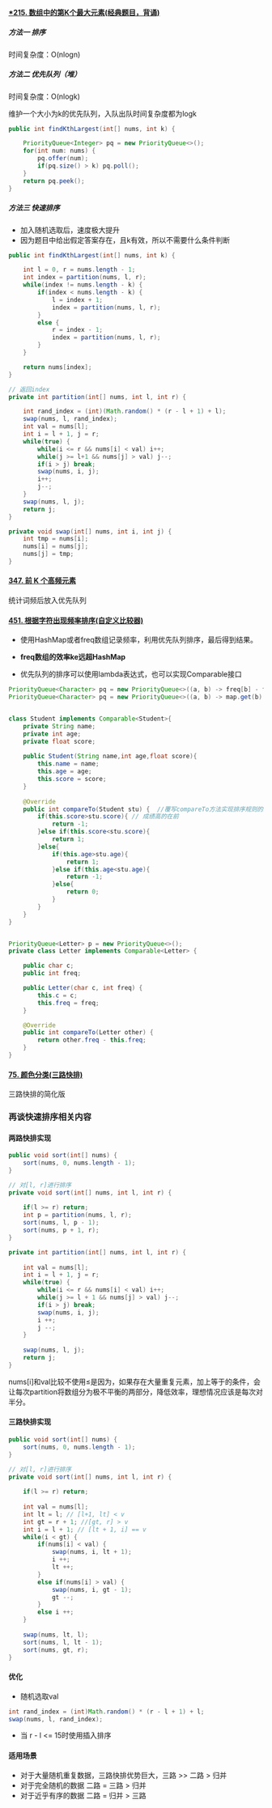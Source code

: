 #### [*215. 数组中的第K个最大元素(经典题目，背诵)](https://leetcode-cn.com/problems/kth-largest-element-in-an-array/)

##### 方法一 排序

时间复杂度：O(nlogn)

##### 方法二 优先队列（堆）

时间复杂度：O(nlogk)  

维护一个大小为k的优先队列，入队出队时间复杂度都为logk

```java
public int findKthLargest(int[] nums, int k) {

    PriorityQueue<Integer> pq = new PriorityQueue<>();
    for(int num: nums) {
        pq.offer(num);
        if(pq.size() > k) pq.poll();
    }
    return pq.peek();
}
```

##### 方法三 快速排序

- 加入随机选取后，速度极大提升
- 因为题目中给出假定答案存在，且k有效，所以不需要什么条件判断

```java
public int findKthLargest(int[] nums, int k) {

    int l = 0, r = nums.length - 1;
    int index = partition(nums, l, r);
    while(index != nums.length - k) {
        if(index < nums.length - k) {
            l = index + 1;
            index = partition(nums, l, r);
        }
        else {
            r = index - 1;
            index = partition(nums, l, r);
        }
    }

    return nums[index];
}

// 返回index
private int partition(int[] nums, int l, int r) {

    int rand_index = (int)(Math.random() * (r - l + 1) + l);
    swap(nums, l, rand_index);
    int val = nums[l];
    int i = l + 1, j = r;
    while(true) {
        while(i <= r && nums[i] < val) i++;
        while(j >= l+1 && nums[j] > val) j--;
        if(i > j) break;
        swap(nums, i, j);
        i++;
        j--;
    }
    swap(nums, l, j);
    return j;
}

private void swap(int[] nums, int i, int j) {
    int tmp = nums[i];
    nums[i] = nums[j];
    nums[j] = tmp;
}
```

#### [347. 前 K 个高频元素](https://leetcode-cn.com/problems/top-k-frequent-elements/)

统计词频后放入优先队列

#### [451. 根据字符出现频率排序(自定义比较器)](https://leetcode-cn.com/problems/sort-characters-by-frequency/)

- 使用HashMap或者freq数组记录频率，利用优先队列排序，最后得到结果。
- **freq数组的效率ke远超HashMap**

- 优先队列的排序可以使用lambda表达式，也可以实现Comparable接口

```java
PriorityQueue<Character> pq = new PriorityQueue<>((a, b) -> freq[b] - freq[a]);
PriorityQueue<Character> pq = new PriorityQueue<>((a, b) -> map.get(b) - map.get(a));


class Student implements Comparable<Student>{
	private String name;
	private int age;
	private float score;
	
	public Student(String name,int age,float score){
		this.name = name;
		this.age = age;
		this.score = score;
	}
	
	@Override
	public int compareTo(Student stu) {  //覆写compareTo方法实现排序规则的应用
		if(this.score>stu.score){ // 成绩高的在前
			return -1;
		}else if(this.score<stu.score){
			return 1;
		}else{
			if(this.age>stu.age){
				return 1;
			}else if(this.age<stu.age){
				return -1;
			}else{
				return 0;
			}
		}
	}
}


PriorityQueue<Letter> p = new PriorityQueue<>();
private class Letter implements Comparable<Letter> {

    public char c;
    public int freq;

    public Letter(char c, int freq) {
        this.c = c;
        this.freq = freq;
    }

    @Override
    public int compareTo(Letter other) {
        return other.freq - this.freq;
    }
}
```

#### [75. 颜色分类(三路快排)](https://leetcode-cn.com/problems/sort-colors/)

三路快排的简化版

### 再谈快速排序相关内容

#### 两路快排实现

```java
public void sort(int[] nums) {
    sort(nums, 0, nums.length - 1);
}

// 对[l, r]进行排序
private void sort(int[] nums, int l, int r) {
    
    if(l >= r) return;
    int p = partition(nums, l, r);
    sort(nums, l, p - 1);
    sort(nums, p + 1, r);
}

private int partition(int[] nums, int l, int r) {
    
    int val = nums[l];
    int i = l + 1, j = r;
    while(true) {
        while(i <= r && nums[i] < val) i++;
        while(j >= l + 1 && nums[j] > val) j--;
        if(i > j) break;
        swap(nums, i, j);
        i ++;
        j --;
    }
    
    swap(nums, l, j);
    return j;
}
```

nums[i]和val比较不使用≤是因为，如果存在大量重复元素，加上等于的条件，会让每次partition将数组分为极不平衡的两部分，降低效率，理想情况应该是每次对半分。

#### 三路快排实现

```JAVA
public void sort(int[] nums) {
    sort(nums, 0, nums.length - 1);
}

// 对[l, r]进行排序
private void sort(int[] nums, int l, int r) {
    
    if(l >= r) return;
    
    int val = nums[l];
    int lt = l; // [l+1, lt] < v
    int gt = r + 1; //[gt, r] > v
    int i = l + 1; // [lt + 1, i] == v
    while(i < gt) {
        if(nums[i] < val) {
            swap(nums, i, lt + 1);
            i ++;
            lt ++;
        }
        else if(nums[i] > val) {
            swap(nums, i, gt - 1);
            gt --;
        }
        else i ++;
    }
    
    swap(nums, lt, l);
    sort(nums, l, lt - 1);
    sort(nums, gt, r);
}
```

#### 优化

- 随机选取val

```java
int rand_index = (int)Math.random() * (r - l + 1) + l;
swap(nums, l, rand_index);
```

- 当 r - l <= 15时使用插入排序

#### 适用场景

- 对于大量随机重复数据，三路快排优势巨大，三路 >> 二路 > 归并
- 对于完全随机的数据 二路 = 三路 > 归并
- 对于近乎有序的数据 二路 = 归并 > 三路





